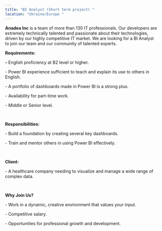 ```yaml
---
title: "BI Analyst (Short term project) "
location: "Ukraine/Europe "
---
```

**Anadea Inc** is a team of more than 130 IT professionals. Our developers are extremely technically talented and passionate about their technologies, driven by our highly competitive IT market. We are looking for a BI Analyst to join our team and our community of talented experts. 

**Requirements:**

**\-** English proficiency at B2 level or higher.

\- Power BI experience sufficient to teach and explain its use to others in English.

\- A portfolio of dashboards made in Power BI is a strong plus.

\- Availability for part-time work.

\- Middle or Senior level.

 

**Responsibilities:**

\- Build a foundation by creating several key dashboards.

\- Train and mentor others in using Power BI effectively.

 

**Client:** 

\- A healthcare company needing to visualize and manage a wide range of complex data.

 

**Why Join Us?**

\- Work in a dynamic, creative environment that values your input.

\- Competitive salary.

\- Opportunities for professional growth and development.